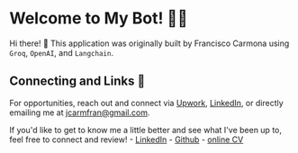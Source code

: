 # Welcome to My Bot! 🚀🤖

Hi there! 👋 This application was originally built by Francisco Carmona using `Groq`, `OpenAI`, and `Langchain`.

## Connecting and Links 🔗
For opportunities, reach out and connect via [Upwork](https://www.upwork.com/freelancers/~016a4502266adf2a1c?mp_source=share), [LinkedIn](https://www.linkedin.com/in/jcarmfran), or directly emailing me at jcarmfran@gmail.com.

If you'd like to get to know me a little better and see what I've been up to, feel free to connect and review!
    - [LinkedIn](https://www.linkedin.com/in/jcarmfran)
    - [Github](https://github.com/jcarmfran)
    - [online CV](https://jcarmfran.github.io)